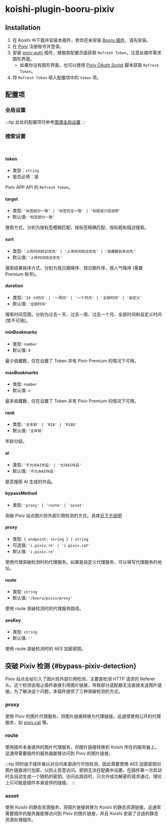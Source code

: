 # koishi-plugin-booru-pixiv

## Installation

1. 在 Koishi 中下载并安装本插件，若你还未安装 [Booru 插件](../index.md)，请先安装。
2. 在 [Pixiv](https://www.pixiv.net/) 注册账号并登录。
3. 安装 [pixiv-auth](https://www.npmjs.com/package/koishi-plugin-pixiv-auth) 插件，根据其配置页面获取 `Refresh Token`，注意此插件需求图形界面。
    - 如果你没有图形界面，也可以使用 [Pixiv OAuth Script](https://gist.github.com/ZipFile/c9ebedb224406f4f11845ab700124362) 脚本获取 `Refresh Token`。
4. 将 `Refresh Token` 填入配置项中的 `token` 项。

## 配置项

### 全局设置

:::tip
此处的配置项可参考[图源全局设置](../config#global-settings)
:::

### 搜索设置

<br>

#### token

- 类型：`string`
- 是否必填：是

Pixiv APP API 的 `Refresh Token`。

#### target

- 类型: `'标签部分一致' | '标签完全一致' | '标题或介绍说明'`
- 默认值: `'标签部分一致'`

搜索方式，分别为按标签模糊匹配、按标签精确匹配、按标题和描述搜索。

#### sort

- 类型: `'上传时间较近优先' | '上传时间较远优先' | '收藏数较多优先'`
- 默认值: `'上传时间较近优先'`

搜索结果排序方式，分别为按日期降序、按日期升序、按人气降序 (需要 Premium 账号)。

#### duration

- 类型: `'24 小时内' | '一周内' | '一个月内' | '全部时间' | '自定义'`
- 默认值: `'全部时间'`

搜索时间范围，分别为过去一天、过去一周、过去一个月、全部时间和自定义时间(暂不可用)。

#### minBookmarks

- 类型: `number`
- 默认值: `0`

最少收藏数，仅在设置了 Token 并有 Pixiv Premium 的情况下可用。

#### maxBookmarks

- 类型: `number`
- 默认值: `∞`

最多收藏数，仅在设置了 Token 并有 Pixiv Premium 的情况下可用。

#### rank

- 类型: `'全年龄' | 'R18' | 'R18G'`
- 默认值: `'全年龄'`

年龄分级。

#### ai

- 类型: `'不允许AI作品' | '允许AI作品'`
- 默认值: `'不允许AI作品'`

是否搜索 AI 生成的作品。

#### bypassMethod

- 类型: `'proxy' | 'route' | 'asset'`

突破 Pixiv 站点图片防外部引用检测的方式。具体[见下方说明](#bypass-pixiv-detection)

#### proxy

- 类型: `{ endpoint: string } | string`
- 可选值: `'i.pixiv.re' | 'i.pixiv.cat'`
- 默认值: `'i.pixiv.re'`

使用代理突破检测时的代理服务。如果是自定义代理服务，可以填写代理服务的地址。

#### route

- 类型: `string`
- 默认值: `'/booru/pixiv/proxy'`

使用 route 突破检测时的代理服务路径。

#### aesKey

- 类型: `string`
- 默认值: `''`

使用 route 突破检测时的 AES 加密密钥。

## 突破 Pixiv 检测 {#bypass-pixiv-detection}

Pixiv 站点全站引入了图片防外部引用检测，主要是检测 HTTP 请求的 Referer 头。这个检测会阻止插件直接引用图片链接，导致部分适配器无法直接发送图片链接。为了解决这个问题，本插件提供了三种突破检测的方式。

### proxy

使用 Pixiv 的图片代理服务，将图片链接转换为代理链接。这通常使用公开的代理服务，如 [pixiv.cat](https://pixiv.cat) 等。

### route

使用插件本身提供的图片代理服务，将图片链接转换到 Koishi 所在的服务器上。这通常需要插件的服务器能够访问到 Pixiv 的图片链接。

:::tip
同时由于插件难以对访问来源进行可信检测，因此需要使用 AES 加密密钥对图片链接进行加密，以防止恶意访问。密钥无法在配置中设置，在插件第一次启动时会自动生成一个随机的密钥。访问此路径时，只允许成功解密的请求通过，理论上只可能是插件本身提供的链接。
:::

### asset

使用 Koishi 的静态资源服务，将图片链接转换为 Koishi 的静态资源链接。这通常需要插件的服务器能够访问到 Pixiv 的图片链接，并且 Koishi 安装了合适的静态资源处理插件。
